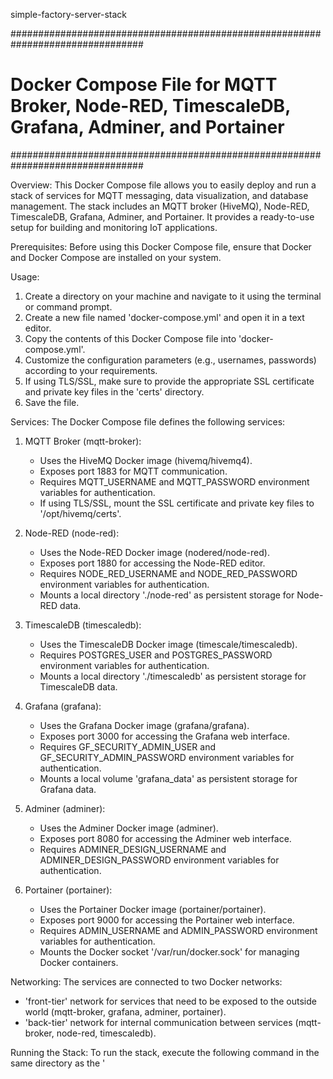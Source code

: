 simple-factory-server-stack

################################################################################
# Docker Compose File for MQTT Broker, Node-RED, TimescaleDB, Grafana, Adminer, and Portainer
################################################################################

Overview:
This Docker Compose file allows you to easily deploy and run a stack of services for MQTT messaging, data visualization, and database management. The stack includes an MQTT broker (HiveMQ), Node-RED, TimescaleDB, Grafana, Adminer, and Portainer. It provides a ready-to-use setup for building and monitoring IoT applications.

Prerequisites:
Before using this Docker Compose file, ensure that Docker and Docker Compose are installed on your system.

Usage:
1. Create a directory on your machine and navigate to it using the terminal or command prompt.
2. Create a new file named 'docker-compose.yml' and open it in a text editor.
3. Copy the contents of this Docker Compose file into 'docker-compose.yml'.
4. Customize the configuration parameters (e.g., usernames, passwords) according to your requirements.
5. If using TLS/SSL, make sure to provide the appropriate SSL certificate and private key files in the 'certs' directory.
6. Save the file.

Services:
The Docker Compose file defines the following services:

1. MQTT Broker (mqtt-broker):
   - Uses the HiveMQ Docker image (hivemq/hivemq4).
   - Exposes port 1883 for MQTT communication.
   - Requires MQTT_USERNAME and MQTT_PASSWORD environment variables for authentication.
   - If using TLS/SSL, mount the SSL certificate and private key files to '/opt/hivemq/certs'.

2. Node-RED (node-red):
   - Uses the Node-RED Docker image (nodered/node-red).
   - Exposes port 1880 for accessing the Node-RED editor.
   - Requires NODE_RED_USERNAME and NODE_RED_PASSWORD environment variables for authentication.
   - Mounts a local directory './node-red' as persistent storage for Node-RED data.

3. TimescaleDB (timescaledb):
   - Uses the TimescaleDB Docker image (timescale/timescaledb).
   - Requires POSTGRES_USER and POSTGRES_PASSWORD environment variables for authentication.
   - Mounts a local directory './timescaledb' as persistent storage for TimescaleDB data.

4. Grafana (grafana):
   - Uses the Grafana Docker image (grafana/grafana).
   - Exposes port 3000 for accessing the Grafana web interface.
   - Requires GF_SECURITY_ADMIN_USER and GF_SECURITY_ADMIN_PASSWORD environment variables for authentication.
   - Mounts a local volume 'grafana_data' as persistent storage for Grafana data.

5. Adminer (adminer):
   - Uses the Adminer Docker image (adminer).
   - Exposes port 8080 for accessing the Adminer web interface.
   - Requires ADMINER_DESIGN_USERNAME and ADMINER_DESIGN_PASSWORD environment variables for authentication.

6. Portainer (portainer):
   - Uses the Portainer Docker image (portainer/portainer).
   - Exposes port 9000 for accessing the Portainer web interface.
   - Requires ADMIN_USERNAME and ADMIN_PASSWORD environment variables for authentication.
   - Mounts the Docker socket '/var/run/docker.sock' for managing Docker containers.

Networking:
The services are connected to two Docker networks:
- 'front-tier' network for services that need to be exposed to the outside world (mqtt-broker, grafana, adminer, portainer).
- 'back-tier' network for internal communication between services (mqtt-broker, node-red, timescaledb).

Running the Stack:
To run the stack, execute the following command in the same directory as the '
